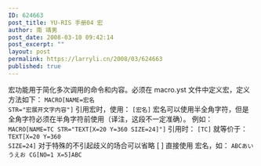 ```yaml
---
ID: 624663
post_title: YU-RIS 手册04 宏
author: 南 靖男
post_date: 2008-03-10 09:42:14
post_excerpt: ""
layout: post
permalink: https://larryli.cn/2008/03/624663
published: true
---
```

宏功能用于简化多次调用的命令和内容。必须在 macro.yst 文件中定义宏，定义方法如下：
<code>MACRO[NAME=宏名 STR="宏展开文字内容"]</code>
引用宏时，使用：
<code>[宏名]</code>
宏名可以使用半全角字符，但是全角字符必须在半角字符前使用（译注，这段不一定准确）。
例如：
<code>MACRO[NAME=TC STR="TEXT[X=20 Y=360 SIZE=24]"]</code>
引用时：
<code>[TC]</code>
就等价于：
<code>TEXT[X=20 Y=360 SIZE=24]</code>
对于特殊的不引起歧义的场合可以省略 [ ] 直接使用 宏名，如：
<code>ABCあいうえお
CG[NO=1 X=5]ABC</code>